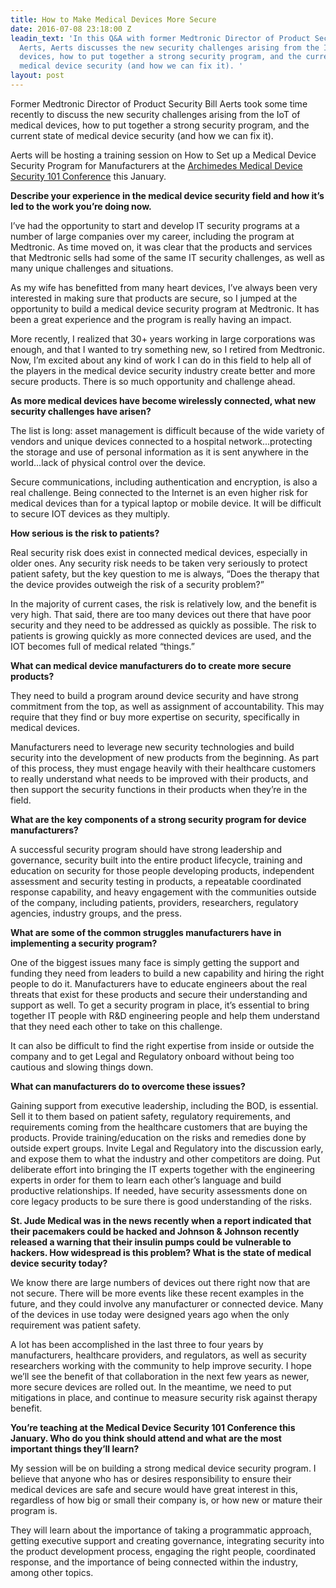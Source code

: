 ```yaml
---
title: How to Make Medical Devices More Secure
date: 2016-07-08 23:18:00 Z
leadin_text: 'In this Q&A with former Medtronic Director of Product Security Bill
  Aerts, Aerts discusses the new security challenges arising from the IoT of medical
  devices, how to put together a strong security program, and the current state of
  medical device security (and how we can fix it). '
layout: post
---
```


Former Medtronic Director of Product Security Bill Aerts took some time recently to discuss the new security challenges arising from the IoT of medical devices, how to put together a strong security program, and the current state of medical device security (and how we can fix it). 

Aerts will be hosting a training session on How to Set up a Medical Device Security Program for Manufacturers at the [Archimedes Medical Device Security 101 Conference](https://www.medicalsecurity101.org/) this January. 

**Describe your experience in the medical device security field and how it’s led to the work you’re doing now.**

I’ve had the opportunity to start and develop IT security programs at a number of large companies over my career, including the program at Medtronic. As time moved on, it was clear that the products and services that Medtronic sells had some of the same IT security challenges, as well as many unique challenges and situations.

As my wife has benefitted from many heart devices, I’ve always been very interested in making sure that products are secure, so I jumped at the opportunity to build a medical device security program at Medtronic. It has been a great experience and the program is really having an impact.

More recently, I realized that 30+ years working in large corporations was enough, and that I wanted to try something new, so I retired from Medtronic. Now, I’m excited about any kind of work I can do in this field to help all of the players in the medical device security industry create better and more secure products. There is so much opportunity and challenge ahead.

**As more medical devices have become wirelessly connected, what new security challenges have arisen?**

The list is long: asset management is difficult because of the wide variety of vendors and unique devices connected to a hospital network...protecting the storage and use of personal information as it is sent anywhere in the world...lack of physical control over the device.

Secure communications, including authentication and encryption, is also a real challenge. Being connected to the Internet is an even higher risk for medical devices than for a typical laptop or mobile device. It will be difficult to secure IOT devices as they multiply.

**How serious is the risk to patients?**

Real security risk does exist in connected medical devices, especially in older ones. Any security risk needs to be taken very seriously to protect patient safety, but the key question to me is always, “Does the therapy that the device provides outweigh the risk of a security problem?”

In the majority of current cases, the risk is relatively low, and the benefit is very high. That said, there are too many devices out there that have poor security and they need to be addressed as quickly as possible. The risk to patients is growing quickly as more connected devices are used, and the IOT becomes full of medical related “things.”

**What can medical device manufacturers do to create more secure products?**

They need to build a program around device security and have strong commitment from the top, as well as assignment of accountability. This may require that they find or buy more expertise on security, specifically in medical devices.

Manufacturers need to leverage new security technologies and build security into the development of new products from the beginning. As part of this process, they must engage heavily with their healthcare customers to really understand what needs to be improved with their products, and then support the security functions in their products when they’re in the field.

**What are the key components of a strong security program for device manufacturers?**

A successful security program should have strong leadership and governance, security built into the entire product lifecycle, training and education on security for those people developing products, independent assessment and security testing in products, a repeatable coordinated response capability, and heavy engagement with the communities outside of the company, including patients, providers, researchers, regulatory agencies, industry groups, and the press.

**What are some of the common struggles manufacturers have in implementing a security program?**

One of the biggest issues many face is simply getting the support and funding they need from leaders to build a new capability and hiring the right people to do it. Manufacturers have to educate engineers about the real threats that exist for these products and secure their understanding and support as well. To get a security program in place, it’s essential to bring together IT people with R&D engineering people and help them understand that they need each other to take on this challenge.

It can also be difficult to find the right expertise from inside or outside the company and to get Legal and Regulatory onboard without being too cautious and slowing things down.

**What can manufacturers do to overcome these issues?**

Gaining support from executive leadership, including the BOD, is essential. Sell it to them based on patient safety, regulatory requirements, and requirements coming from the healthcare customers that are buying the products. Provide training/education on the risks and remedies done by outside expert groups. Invite Legal and Regulatory into the discussion early, and expose them to what the industry and other competitors are doing. Put deliberate effort into bringing the IT experts together with the engineering experts in order for them to learn each other’s language and build productive relationships. If needed, have security assessments done on core legacy products to be sure there is good understanding of the risks.

**St. Jude Medical was in the news recently when a report indicated that their pacemakers could be hacked and Johnson & Johnson recently released a warning that their insulin pumps could be vulnerable to hackers. How widespread is this problem? What is the state of medical device security today?**

We know there are large numbers of devices out there right now that are not secure. There will be more events like these recent examples in the future, and they could involve any manufacturer or connected device. Many of the devices in use today were designed years ago when the only requirement was patient safety.

A lot has been accomplished in the last three to four years by manufacturers, healthcare providers, and regulators, as well as security researchers working with the community to help improve security. I hope we’ll see the benefit of that collaboration in the next few years as newer, more secure devices are rolled out. In the meantime, we need to put mitigations in place, and continue to measure security risk against therapy benefit.

**You’re teaching at the Medical Device Security 101 Conference this January. Who do you think should attend and what are the most important things they’ll learn?**

My session will be on building a strong medical device security program. I believe that anyone who has or desires responsibility to ensure their medical devices are safe and secure would have great interest in this, regardless of how big or small their company is, or how new or mature their program is.

They will learn about the importance of taking a programmatic approach, getting executive support and creating governance, integrating security into the product development process, engaging the right people, coordinated response, and the importance of being connected within the industry, among other topics.